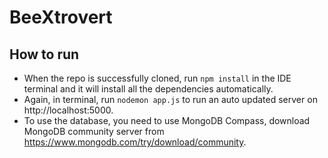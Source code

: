 # BeeXtrovert

## How to run
* When the repo is successfully cloned, run ```npm install``` in the IDE terminal and it will install all the dependencies automatically.
* Again, in terminal, run ```nodemon app.js``` to run an auto updated server on http://localhost:5000.
* To use the database, you need to use MongoDB Compass, download MongoDB community server from https://www.mongodb.com/try/download/community. 
